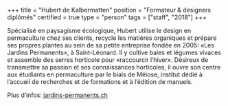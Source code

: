+++
title = "Hubert de Kalbermatten"
position = "Formateur & designers diplômés"
certified = true
type = "person"
tags = ["staff", "2018"]
+++

Spécialisé en paysagisme écologique, Hubert utilise le design en permaculture
chez ses clients, recycle les matières organiques et prépare ses propres plantes
au sein de sa petite entreprise fondée en 2005: «Les Jardins Permanents», à
Saint-Léonard. Il y cultive baies et légumes vivaces et assemble des serres
horticole pour «raccourcir l’hiver». Désireux de transmettre sa passion et ses
connaissances horticoles, il ouvre son centre aux étudiants en permaculture par
le biais de Méiose, institut dédié à l’accueil de recherches et de formations et à
l’édition de manuels.

Plus d’infos: [jardins-permanents.ch](http://www.jardins-permanents.ch)
